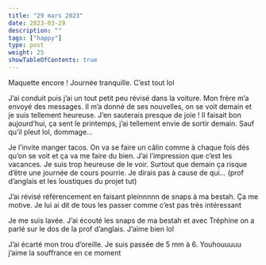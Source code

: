 ```yaml
---
title: "29 mars 2023"
date: 2023-03-29
description: ""
tags: ["happy"]
type: post
weight: 25
showTableOfContents: true
---
```


Maquette encore ! Journée tranquille. C’est tout lol

J’ai conduit puis j’ai un tout petit peu révisé dans la voiture. Mon frère m’a envoyé des messages. Il m’a donné de ses nouvelles, on se voit demain et je suis tellement heureuse. J’en sauterais presque de joie ! Il faisait bon aujourd’hui, ça sent le printemps, j’ai tellement envie de sortir demain. Sauf qu’il pleut lol, dommage…

Je l’invite manger tacos. On va se faire un câlin comme à chaque fois dès qu’on se voit et ça va me faire du bien. J’ai l’impression que c’est les vacances. Je suis trop heureuse de le voir. Surtout que demain ça risque d’être une journée de cours pourrie. Je dirais pas à cause de qui… (prof d’anglais et les loustiques du projet tut)

J’ai révisé référencement en faisant pleinnnnn de snaps à ma bestah. Ça me motive. Je lui ai dit de tous les passer comme c’est pas très intéressant

Je me suis lavée. J’ai écouté les snaps de ma bestah et avec Tréphine on a parlé sur le dos de la prof d’anglais. J’aime bien lol

J’ai écarté mon trou d’oreille. Je suis passée de 5 mm à 6. Youhouuuuu j’aime la souffrance en ce moment